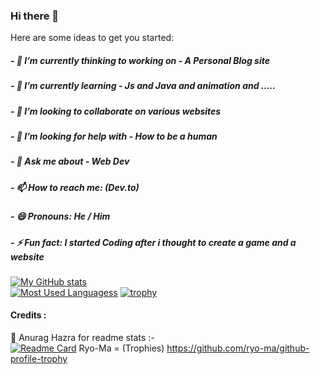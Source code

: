 ### Hi there 👋

<!--
**SumantaGitWeb/SumantaGitWeb** is a ✨ _special_ ✨ repository because its `README.md` (this file) appears on your GitHub profile.
-->

Here are some ideas to get you started:

##### - 🔭 I’m currently thinking to working on - A Personal Blog site
##### - 🌱 I’m currently learning - Js and Java and animation and .....
##### - 👯 I’m looking to collaborate on various websites
##### - 🤔 I’m looking for help with - How to be a human
##### - 💬 Ask me about - Web Dev
##### - 📫 How to reach me: (Dev.to)
##### - 😄 Pronouns: He / Him
##### - ⚡ Fun fact: I started Coding after i thought to create a game and a website

[![My GitHub stats](https://github-readme-stats.vercel.app/api?username=SumantaGitWeb&show_icons=true&theme=radical)](https://github.com/SumantaGitWeb) <br>
[![Most Used Languagess](https://github-readme-stats.vercel.app/api/top-langs/?username=SumantaGitWeb&layout=compact&show_icons=true&theme=radical)](https://github.com/SumantaGitWeb)
[![trophy](https://github-profile-trophy.vercel.app/?username=SumantaGitWeb&theme=dracula)](https://github.com/SumantaGitWeb)


#### Credits :

🙏 Anurag Hazra for readme stats :- <br>
[![Readme Card](https://github-readme-stats.vercel.app/api/pin/?username=anuraghazra&repo=github-readme-stats)](https://github.com/anuraghazra/github-readme-stats)
Ryo-Ma = (Trophies) https://github.com/ryo-ma/github-profile-trophy
